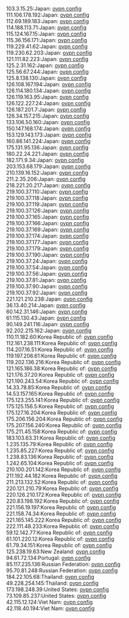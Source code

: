 103.3.15.25:Japan: [ovpn config](vpn/103_3_15_25.ovpn)  
111.106.178.192:Japan: [ovpn config](vpn/111_106_178_192.ovpn)  
112.69.189.183:Japan: [ovpn config](vpn/112_69_189_183.ovpn)  
114.188.113.71:Japan: [ovpn config](vpn/114_188_113_71.ovpn)  
115.124.167.15:Japan: [ovpn config](vpn/115_124_167_15.ovpn)  
115.36.156.171:Japan: [ovpn config](vpn/115_36_156_171.ovpn)  
119.229.41.62:Japan: [ovpn config](vpn/119_229_41_62.ovpn)  
119.230.62.203:Japan: [ovpn config](vpn/119_230_62_203.ovpn)  
121.111.82.223:Japan: [ovpn config](vpn/121_111_82_223.ovpn)  
125.2.31.162:Japan: [ovpn config](vpn/125_2_31_162.ovpn)  
125.56.67.244:Japan: [ovpn config](vpn/125_56_67_244.ovpn)  
125.8.138.130:Japan: [ovpn config](vpn/125_8_138_130.ovpn)  
126.108.167.194:Japan: [ovpn config](vpn/126_108_167_194.ovpn)  
126.114.180.134:Japan: [ovpn config](vpn/126_114_180_134.ovpn)  
126.119.163.95:Japan: [ovpn config](vpn/126_119_163_95.ovpn)  
126.122.227.24:Japan: [ovpn config](vpn/126_122_227_24.ovpn)  
126.187.201.7:Japan: [ovpn config](vpn/126_187_201_7.ovpn)  
126.34.157.215:Japan: [ovpn config](vpn/126_34_157_215.ovpn)  
133.106.50.160:Japan: [ovpn config](vpn/133_106_50_160.ovpn)  
150.147.168.174:Japan: [ovpn config](vpn/150_147_168_174.ovpn)  
153.129.143.173:Japan: [ovpn config](vpn/153_129_143_173.ovpn)  
160.86.141.224:Japan: [ovpn config](vpn/160_86_141_224.ovpn)  
175.131.95.136:Japan: [ovpn config](vpn/175_131_95_136.ovpn)  
180.22.24.221:Japan: [ovpn config](vpn/180_22_24_221.ovpn)  
182.171.9.34:Japan: [ovpn config](vpn/182_171_9_34.ovpn)  
203.153.68.179:Japan: [ovpn config](vpn/203_153_68_179.ovpn)  
210.139.16.152:Japan: [ovpn config](vpn/210_139_16_152.ovpn)  
211.2.35.206:Japan: [ovpn config](vpn/211_2_35_206.ovpn)  
218.221.20.217:Japan: [ovpn config](vpn/218_221_20_217.ovpn)  
219.100.37.110:Japan: [ovpn config](vpn/219_100_37_110.ovpn)  
219.100.37.118:Japan: [ovpn config](vpn/219_100_37_118.ovpn)  
219.100.37.119:Japan: [ovpn config](vpn/219_100_37_119.ovpn)  
219.100.37.126:Japan: [ovpn config](vpn/219_100_37_126.ovpn)  
219.100.37.165:Japan: [ovpn config](vpn/219_100_37_165.ovpn)  
219.100.37.166:Japan: [ovpn config](vpn/219_100_37_166.ovpn)  
219.100.37.169:Japan: [ovpn config](vpn/219_100_37_169.ovpn)  
219.100.37.174:Japan: [ovpn config](vpn/219_100_37_174.ovpn)  
219.100.37.177:Japan: [ovpn config](vpn/219_100_37_177.ovpn)  
219.100.37.179:Japan: [ovpn config](vpn/219_100_37_179.ovpn)  
219.100.37.190:Japan: [ovpn config](vpn/219_100_37_190.ovpn)  
219.100.37.24:Japan: [ovpn config](vpn/219_100_37_24.ovpn)  
219.100.37.54:Japan: [ovpn config](vpn/219_100_37_54.ovpn)  
219.100.37.56:Japan: [ovpn config](vpn/219_100_37_56.ovpn)  
219.100.37.81:Japan: [ovpn config](vpn/219_100_37_81.ovpn)  
219.100.37.90:Japan: [ovpn config](vpn/219_100_37_90.ovpn)  
219.100.37.92:Japan: [ovpn config](vpn/219_100_37_92.ovpn)  
221.121.210.238:Japan: [ovpn config](vpn/221_121_210_238.ovpn)  
36.13.40.214:Japan: [ovpn config](vpn/36_13_40_214.ovpn)  
60.142.31.146:Japan: [ovpn config](vpn/60_142_31_146.ovpn)  
61.115.130.43:Japan: [ovpn config](vpn/61_115_130_43.ovpn)  
90.149.241.116:Japan: [ovpn config](vpn/90_149_241_116.ovpn)  
92.202.215.162:Japan: [ovpn config](vpn/92_202_215_162.ovpn)  
110.11.182.60:Korea Republic of: [ovpn config](vpn/110_11_182_60.ovpn)  
112.161.238.111:Korea Republic of: [ovpn config](vpn/112_161_238_111.ovpn)  
114.207.16.51:Korea Republic of: [ovpn config](vpn/114_207_16_51.ovpn)  
119.197.206.61:Korea Republic of: [ovpn config](vpn/119_197_206_61.ovpn)  
119.202.136.216:Korea Republic of: [ovpn config](vpn/119_202_136_216.ovpn)  
121.165.186.38:Korea Republic of: [ovpn config](vpn/121_165_186_38.ovpn)  
121.176.37.20:Korea Republic of: [ovpn config](vpn/121_176_37_20.ovpn)  
121.190.243.54:Korea Republic of: [ovpn config](vpn/121_190_243_54.ovpn)  
14.33.78.85:Korea Republic of: [ovpn config](vpn/14_33_78_85.ovpn)  
14.53.157.165:Korea Republic of: [ovpn config](vpn/14_53_157_165.ovpn)  
175.123.255.141:Korea Republic of: [ovpn config](vpn/175_123_255_141.ovpn)  
175.125.156.5:Korea Republic of: [ovpn config](vpn/175_125_156_5.ovpn)  
175.127.16.204:Korea Republic of: [ovpn config](vpn/175_127_16_204.ovpn)  
175.206.156.204:Korea Republic of: [ovpn config](vpn/175_206_156_204.ovpn)  
175.207.156.240:Korea Republic of: [ovpn config](vpn/175_207_156_240.ovpn)  
175.211.45.158:Korea Republic of: [ovpn config](vpn/175_211_45_158.ovpn)  
183.103.63.31:Korea Republic of: [ovpn config](vpn/183_103_63_31.ovpn)  
1.235.135.79:Korea Republic of: [ovpn config](vpn/1_235_135_79.ovpn)  
1.235.85.227:Korea Republic of: [ovpn config](vpn/1_235_85_227.ovpn)  
1.238.83.136:Korea Republic of: [ovpn config](vpn/1_238_83_136.ovpn)  
1.242.65.104:Korea Republic of: [ovpn config](vpn/1_242_65_104.ovpn)  
210.100.201.142:Korea Republic of: [ovpn config](vpn/210_100_201_142.ovpn)  
211.192.44.182:Korea Republic of: [ovpn config](vpn/211_192_44_182.ovpn)  
211.213.132.52:Korea Republic of: [ovpn config](vpn/211_213_132_52.ovpn)  
220.121.210.79:Korea Republic of: [ovpn config](vpn/220_121_210_79.ovpn)  
220.126.210.172:Korea Republic of: [ovpn config](vpn/220_126_210_172.ovpn)  
220.83.198.192:Korea Republic of: [ovpn config](vpn/220_83_198_192.ovpn)  
221.156.19.197:Korea Republic of: [ovpn config](vpn/221_156_19_197.ovpn)  
221.158.74.34:Korea Republic of: [ovpn config](vpn/221_158_74_34.ovpn)  
221.165.145.222:Korea Republic of: [ovpn config](vpn/221_165_145_222.ovpn)  
222.111.48.233:Korea Republic of: [ovpn config](vpn/222_111_48_233.ovpn)  
59.12.142.77:Korea Republic of: [ovpn config](vpn/59_12_142_77.ovpn)  
61.101.220.12:Korea Republic of: [ovpn config](vpn/61_101_220_12.ovpn)  
61.79.34.151:Korea Republic of: [ovpn config](vpn/61_79_34_151.ovpn)  
125.238.19.63:New Zealand: [ovpn config](vpn/125_238_19_63.ovpn)  
94.61.72.134:Portugal: [ovpn config](vpn/94_61_72_134.ovpn)  
85.117.235.136:Russian Federation: [ovpn config](vpn/85_117_235_136.ovpn)  
95.70.81.248:Russian Federation: [ovpn config](vpn/95_70_81_248.ovpn)  
184.22.105.68:Thailand: [ovpn config](vpn/184_22_105_68.ovpn)  
49.228.254.145:Thailand: [ovpn config](vpn/49_228_254_145.ovpn)  
173.198.248.39:United States: [ovpn config](vpn/173_198_248_39.ovpn)  
73.109.85.237:United States: [ovpn config](vpn/73_109_85_237.ovpn)  
42.115.12.124:Viet Nam: [ovpn config](vpn/42_115_12_124.ovpn)  
42.118.40.194:Viet Nam: [ovpn config](vpn/42_118_40_194.ovpn)  
